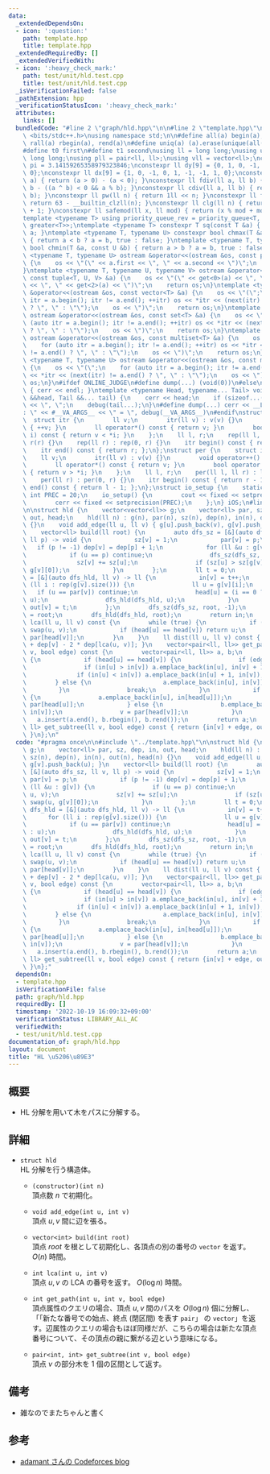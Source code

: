 ```yaml
---
data:
  _extendedDependsOn:
  - icon: ':question:'
    path: template.hpp
    title: template.hpp
  _extendedRequiredBy: []
  _extendedVerifiedWith:
  - icon: ':heavy_check_mark:'
    path: test/unit/hld.test.cpp
    title: test/unit/hld.test.cpp
  _isVerificationFailed: false
  _pathExtension: hpp
  _verificationStatusIcon: ':heavy_check_mark:'
  attributes:
    links: []
  bundledCode: "#line 2 \"graph/hld.hpp\"\n\n#line 2 \"template.hpp\"\n\n#include\
    \ <bits/stdc++.h>\nusing namespace std;\n\n#define all(a) begin(a), end(a)\n#define\
    \ rall(a) rbegin(a), rend(a)\n#define uniq(a) (a).erase(unique(all(a)), (a).end())\n\
    #define t0 first\n#define t1 second\nusing ll = long long;\nusing ull = unsigned\
    \ long long;\nusing pll = pair<ll, ll>;\nusing vll = vector<ll>;\nconstexpr double\
    \ pi = 3.14159265358979323846;\nconstexpr ll dy[9] = {0, 1, 0, -1, 1, 1, -1, -1,\
    \ 0};\nconstexpr ll dx[9] = {1, 0, -1, 0, 1, -1, -1, 1, 0};\nconstexpr ll sign(ll\
    \ a) { return (a > 0) - (a < 0); }\nconstexpr ll fdiv(ll a, ll b) { return a /\
    \ b - ((a ^ b) < 0 && a % b); }\nconstexpr ll cdiv(ll a, ll b) { return -fdiv(-a,\
    \ b); }\nconstexpr ll pw(ll n) { return 1ll << n; }\nconstexpr ll flg(ll n) {\
    \ return 63 - __builtin_clzll(n); }\nconstexpr ll clg(ll n) { return flg(n - 1)\
    \ + 1; }\nconstexpr ll safemod(ll x, ll mod) { return (x % mod + mod) % mod; }\n\
    template <typename T> using priority_queue_rev = priority_queue<T, vector<T>,\
    \ greater<T>>;\ntemplate <typename T> constexpr T sq(const T &a) { return a *\
    \ a; }\ntemplate <typename T, typename U> constexpr bool chmax(T &a, const U &b)\
    \ { return a < b ? a = b, true : false; }\ntemplate <typename T, typename U> constexpr\
    \ bool chmin(T &a, const U &b) { return a > b ? a = b, true : false; }\ntemplate\
    \ <typename T, typename U> ostream &operator<<(ostream &os, const pair<T, U> &a)\
    \ {\n    os << \"(\" << a.first << \", \" << a.second << \")\";\n    return os;\n\
    }\ntemplate <typename T, typename U, typename V> ostream &operator<<(ostream &os,\
    \ const tuple<T, U, V> &a) {\n    os << \"(\" << get<0>(a) << \", \" << get<1>(a)\
    \ << \", \" << get<2>(a) << \")\";\n    return os;\n}\ntemplate <typename T> ostream\
    \ &operator<<(ostream &os, const vector<T> &a) {\n    os << \"(\";\n    for (auto\
    \ itr = a.begin(); itr != a.end(); ++itr) os << *itr << (next(itr) != a.end()\
    \ ? \", \" : \"\");\n    os << \")\";\n    return os;\n}\ntemplate <typename T>\
    \ ostream &operator<<(ostream &os, const set<T> &a) {\n    os << \"(\";\n    for\
    \ (auto itr = a.begin(); itr != a.end(); ++itr) os << *itr << (next(itr) != a.end()\
    \ ? \", \" : \"\");\n    os << \")\";\n    return os;\n}\ntemplate <typename T>\
    \ ostream &operator<<(ostream &os, const multiset<T> &a) {\n    os << \"(\";\n\
    \    for (auto itr = a.begin(); itr != a.end(); ++itr) os << *itr << (next(itr)\
    \ != a.end() ? \", \" : \"\");\n    os << \")\";\n    return os;\n}\ntemplate\
    \ <typename T, typename U> ostream &operator<<(ostream &os, const map<T, U> &a)\
    \ {\n    os << \"(\";\n    for (auto itr = a.begin(); itr != a.end(); ++itr) os\
    \ << *itr << (next(itr) != a.end() ? \", \" : \"\");\n    os << \")\";\n    return\
    \ os;\n}\n#ifdef ONLINE_JUDGE\n#define dump(...) (void(0))\n#else\nvoid debug()\
    \ { cerr << endl; }\ntemplate <typename Head, typename... Tail> void debug(Head\
    \ &&head, Tail &&... tail) {\n    cerr << head;\n    if (sizeof...(Tail)) cerr\
    \ << \", \";\n    debug(tail...);\n}\n#define dump(...) cerr << __LINE__ << \"\
    : \" << #__VA_ARGS__ << \" = \", debug(__VA_ARGS__)\n#endif\nstruct rep {\n  \
    \  struct itr {\n        ll v;\n        itr(ll v) : v(v) {}\n        void operator++()\
    \ { ++v; }\n        ll operator*() const { return v; }\n        bool operator!=(itr\
    \ i) const { return v < *i; }\n    };\n    ll l, r;\n    rep(ll l, ll r) : l(l),\
    \ r(r) {}\n    rep(ll r) : rep(0, r) {}\n    itr begin() const { return l; };\n\
    \    itr end() const { return r; };\n};\nstruct per {\n    struct itr {\n    \
    \    ll v;\n        itr(ll v) : v(v) {}\n        void operator++() { --v; }\n\
    \        ll operator*() const { return v; }\n        bool operator!=(itr i) const\
    \ { return v > *i; }\n    };\n    ll l, r;\n    per(ll l, ll r) : l(l), r(r) {}\n\
    \    per(ll r) : per(0, r) {}\n    itr begin() const { return r - 1; };\n    itr\
    \ end() const { return l - 1; };\n};\nstruct io_setup {\n    static constexpr\
    \ int PREC = 20;\n    io_setup() {\n        cout << fixed << setprecision(PREC);\n\
    \        cerr << fixed << setprecision(PREC);\n    };\n} iOS;\n#line 4 \"graph/hld.hpp\"\
    \n\nstruct hld {\n    vector<vector<ll>> g;\n    vector<ll> par, sz, dep, in,\
    \ out, head;\n    hld(ll n) : g(n), par(n), sz(n), dep(n), in(n), out(n), head(n)\
    \ {}\n    void add_edge(ll u, ll v) { g[u].push_back(v), g[v].push_back(u); }\n\
    \    vector<ll> build(ll root) {\n        auto dfs_sz = [&](auto dfs_sz, ll v,\
    \ ll p) -> void {\n            sz[v] = 1;\n            par[v] = p;\n         \
    \   if (p != -1) dep[v] = dep[p] + 1;\n            for (ll &u : g[v]) {\n    \
    \            if (u == p) continue;\n                dfs_sz(dfs_sz, u, v);\n  \
    \              sz[v] += sz[u];\n                if (sz[u] > sz[g[v][0]]) swap(u,\
    \ g[v][0]);\n            }\n        };\n        ll t = 0;\n        auto dfs_hld\
    \ = [&](auto dfs_hld, ll v) -> ll {\n            in[v] = t++;\n            for\
    \ (ll i : rep(g[v].size())) {\n                ll u = g[v][i];\n             \
    \   if (u == par[v]) continue;\n                head[u] = (i == 0 ? head[v] :\
    \ u);\n                dfs_hld(dfs_hld, u);\n            }\n            return\
    \ out[v] = t;\n        };\n        dfs_sz(dfs_sz, root, -1);\n        head[root]\
    \ = root;\n        dfs_hld(dfs_hld, root);\n        return in;\n    }\n    ll\
    \ lca(ll u, ll v) const {\n        while (true) {\n            if (in[u] > in[v])\
    \ swap(u, v);\n            if (head[u] == head[v]) return u;\n            v =\
    \ par[head[v]];\n        }\n    }\n    ll dist(ll u, ll v) const { return dep[u]\
    \ + dep[v] - 2 * dep[lca(u, v)]; }\n    vector<pair<ll, ll>> get_path(ll u, ll\
    \ v, bool edge) const {\n        vector<pair<ll, ll>> a, b;\n        while (true)\
    \ {\n            if (head[u] == head[v]) {\n                if (edge) {\n    \
    \                if (in[u] > in[v]) a.emplace_back(in[u], in[v] + 1);\n      \
    \              if (in[u] < in[v]) a.emplace_back(in[u] + 1, in[v]);\n        \
    \        } else {\n                    a.emplace_back(in[u], in[v]);\n       \
    \         }\n                break;\n            }\n            if (in[u] > in[v])\
    \ {\n                a.emplace_back(in[u], in[head[u]]);\n                u =\
    \ par[head[u]];\n            } else {\n                b.emplace_back(in[head[v]],\
    \ in[v]);\n                v = par[head[v]];\n            }\n        }\n     \
    \   a.insert(a.end(), b.rbegin(), b.rend());\n        return a;\n    }\n    pair<ll,\
    \ ll> get_subtree(ll v, bool edge) const { return {in[v] + edge, out[v] - 1};\
    \ }\n};\n"
  code: "#pragma once\n\n#include \"../template.hpp\"\n\nstruct hld {\n    vector<vector<ll>>\
    \ g;\n    vector<ll> par, sz, dep, in, out, head;\n    hld(ll n) : g(n), par(n),\
    \ sz(n), dep(n), in(n), out(n), head(n) {}\n    void add_edge(ll u, ll v) { g[u].push_back(v),\
    \ g[v].push_back(u); }\n    vector<ll> build(ll root) {\n        auto dfs_sz =\
    \ [&](auto dfs_sz, ll v, ll p) -> void {\n            sz[v] = 1;\n           \
    \ par[v] = p;\n            if (p != -1) dep[v] = dep[p] + 1;\n            for\
    \ (ll &u : g[v]) {\n                if (u == p) continue;\n                dfs_sz(dfs_sz,\
    \ u, v);\n                sz[v] += sz[u];\n                if (sz[u] > sz[g[v][0]])\
    \ swap(u, g[v][0]);\n            }\n        };\n        ll t = 0;\n        auto\
    \ dfs_hld = [&](auto dfs_hld, ll v) -> ll {\n            in[v] = t++;\n      \
    \      for (ll i : rep(g[v].size())) {\n                ll u = g[v][i];\n    \
    \            if (u == par[v]) continue;\n                head[u] = (i == 0 ? head[v]\
    \ : u);\n                dfs_hld(dfs_hld, u);\n            }\n            return\
    \ out[v] = t;\n        };\n        dfs_sz(dfs_sz, root, -1);\n        head[root]\
    \ = root;\n        dfs_hld(dfs_hld, root);\n        return in;\n    }\n    ll\
    \ lca(ll u, ll v) const {\n        while (true) {\n            if (in[u] > in[v])\
    \ swap(u, v);\n            if (head[u] == head[v]) return u;\n            v =\
    \ par[head[v]];\n        }\n    }\n    ll dist(ll u, ll v) const { return dep[u]\
    \ + dep[v] - 2 * dep[lca(u, v)]; }\n    vector<pair<ll, ll>> get_path(ll u, ll\
    \ v, bool edge) const {\n        vector<pair<ll, ll>> a, b;\n        while (true)\
    \ {\n            if (head[u] == head[v]) {\n                if (edge) {\n    \
    \                if (in[u] > in[v]) a.emplace_back(in[u], in[v] + 1);\n      \
    \              if (in[u] < in[v]) a.emplace_back(in[u] + 1, in[v]);\n        \
    \        } else {\n                    a.emplace_back(in[u], in[v]);\n       \
    \         }\n                break;\n            }\n            if (in[u] > in[v])\
    \ {\n                a.emplace_back(in[u], in[head[u]]);\n                u =\
    \ par[head[u]];\n            } else {\n                b.emplace_back(in[head[v]],\
    \ in[v]);\n                v = par[head[v]];\n            }\n        }\n     \
    \   a.insert(a.end(), b.rbegin(), b.rend());\n        return a;\n    }\n    pair<ll,\
    \ ll> get_subtree(ll v, bool edge) const { return {in[v] + edge, out[v] - 1};\
    \ }\n};"
  dependsOn:
  - template.hpp
  isVerificationFile: false
  path: graph/hld.hpp
  requiredBy: []
  timestamp: '2022-10-19 16:09:32+09:00'
  verificationStatus: LIBRARY_ALL_AC
  verifiedWith:
  - test/unit/hld.test.cpp
documentation_of: graph/hld.hpp
layout: document
title: "HL \u5206\u89E3"
---
```


## 概要
- HL 分解を用いて木をパスに分解する。

## 詳細

- `struct hld`  
    HL 分解を行う構造体。

    - `(constructor)(int n)`  
        頂点数 $n$ で初期化。

    - `void add_edge(int u, int v)`  
        頂点 $u, v$ 間に辺を張る。

    - `vector<int> build(int root)`  
        頂点 $root$ を根として初期化し、各頂点の別の番号の `vector` を返す。 $O(n)$ 時間。

    - `int lca(int u, int v)`  
        頂点 $u, v$ の LCA の番号を返す。 $O(\log n)$ 時間。
    
    - `int get_path(int u, int v, bool edge)`  
        頂点属性のクエリの場合、頂点 $u, v$ 間のパスを $O(\log n)$ 個に分解し、「「新たな番号での始点、終点 (閉区間) を表す `pair`」 の `vector`」を返す。辺属性のクエリの場合もほぼ同様だが、こちらの場合は新たな頂点番号について、その頂点の親に繋がる辺という意味になる。

    - `pair<int, int> get_subtree(int v, bool edge)`  
        頂点 $v$ の部分木を $1$ 個の区間として返す。

## 備考
- 雑なのでまたちゃんと書く

## 参考
- [adamant さんの Codeforces blog](https://codeforces.com/blog/entry/53170)